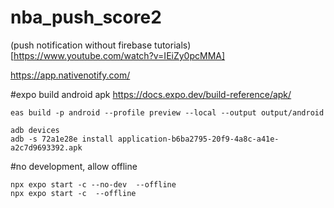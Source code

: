 # nba_push_score2
(push notification without firebase tutorials)[https://www.youtube.com/watch?v=IEiZy0pcMMA]


https://app.nativenotify.com/

#expo build android apk
https://docs.expo.dev/build-reference/apk/

```shell
eas build -p android --profile preview --local --output output/android

adb devices
adb -s 72a1e28e install application-b6ba2795-20f9-4a8c-a41e-a2c7d9693392.apk 
```

#no development, allow offline
```shell
npx expo start -c --no-dev  --offline 
npx expo start -c  --offline 
```